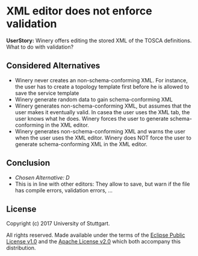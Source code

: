 # XML editor does not enforce validation

**UserStory:** Winery offers editing the stored XML of the TOSCA definitions. What to do with validation?

## Considered Alternatives

* Winery never creates an non-schema-conforming XML. For instance, the user has to create a topology template first before he is allowed to save the service template
* Winery generate random data to gain schema-conforming XML
* Winery generates non-schema-conforming XML, but assumes that the user makes it eventually valid. In casea the user uses the XML tab, the user knows what he does. Winery forces the user to generate schema-conforming in the XML editor.
* Winery generates non-schema-conforming XML and warns the user when the user uses the XML editor. Winery does NOT force the user to generate schema-conforming XML in the XML editor.
## Conclusion

* *Chosen Alternative: D*
* This is in line with other editors: They allow to save, but warn if the file has compile errors, validation errors, ...

## License

Copyright (c) 2017 University of Stuttgart.

All rights reserved. Made available under the terms of the [Eclipse Public License v1.0] and the [Apache License v2.0] which both accompany this distribution.

 [Apache License v2.0]: http://www.apache.org/licenses/LICENSE-2.0.html
 [Eclipse Public License v1.0]: http://www.eclipse.org/legal/epl-v10.html
